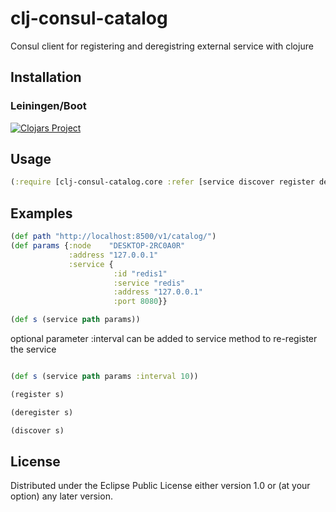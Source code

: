 # clj-consul-catalog

Consul client for registering and deregistring external service with clojure

## Installation

### Leiningen/Boot


[![Clojars Project](https://img.shields.io/clojars/v/clj-consul-catalog.svg)](https://clojars.org/clj-consul-catalog)

## Usage

```clojure
(:require [clj-consul-catalog.core :refer [service discover register deregister]])
```

## Examples


```clojure
(def path "http://localhost:8500/v1/catalog/")
(def params {:node    "DESKTOP-2RC0A0R"
             :address "127.0.0.1"
             :service {
                       :id "redis1"
                       :service "redis"
                       :address "127.0.0.1"
                       :port 8080}}

(def s (service path params))
```

optional parameter :interval <value> can be added to service method to re-register the service

```clojure

(def s (service path params :interval 10))

```


```clojure
(register s)
```
```clojure
(deregister s)
```

```clojure
(discover s)
```




## License


Distributed under the Eclipse Public License either version 1.0 or (at
your option) any later version.
